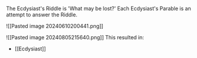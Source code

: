 The Ecdysiast's Riddle is 'What may be lost?' Each Ecdysiast's Parable is an attempt to answer the Riddle.

![[Pasted image 20240610200441.png]]

![[Pasted image 20240805215640.png]]
This resulted in:
- [[Ecdysiast]]